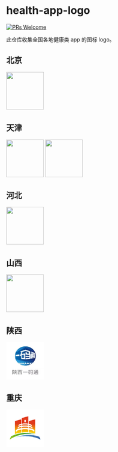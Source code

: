 # health-app-logo
[![PRs Welcome](https://img.shields.io/badge/PRs-welcome-brightgreen.svg)](https://github.com/liruifengv/health-app-logo/pulls)

此仓库收集全国各地健康类 app 的图标 logo。

## 北京
<div>
  <img src="./images/北京健康宝.png" width="100px" height="100px">
</div>

## 天津
<div>
  <img src="./images/天津数字防疫.png" width="100px" height="100px">
  <img src="./images/津心办.png" width="100px" height="100px">
</div>

## 河北
<div>
  <img src="./images/河北健康码.png" width="100px" height="100px">
</div>

## 山西
<div>
  <img src="./images/山西省健康码.png" width="100px" height="100px">
</div>

## 陕西
<div>
  <img src="./images/陕西一码通.png" width="100px" height="100px">
</div>

## 重庆
<div>
  <img src="./images/重庆渝康码.png" width="100px" height="100px">
</div>
